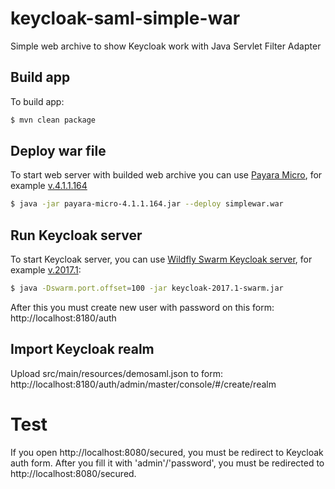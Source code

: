 # keycloak-saml-simple-war

Simple web archive to show Keycloak work with Java Servlet Filter Adapter 

## Build app
To build app:
```sh
$ mvn clean package
```
## Deploy war file
To start web server with builded web archive you can use [Payara Micro](http://www.payara.fish/downloads), for example [v.4.1.1.164](https://s3-eu-west-1.amazonaws.com/payara.fish/Payara+Downloads/Payara+4.1.1.164/payara-micro-4.1.1.164.jar)
```sh
$ java -jar payara-micro-4.1.1.164.jar --deploy simplewar.war
```
## Run Keycloak server
To start Keycloak server, you can use [Wildfly Swarm Keycloak server](https://wildfly-swarm.gitbooks.io/wildfly-swarm-users-guide/content/server/keycloak.html), for example [v.2017.1](http://repo2.maven.org/maven2/org/wildfly/swarm/servers/keycloak/2017.1/keycloak-2017.1-swarm.jar):
```sh
$ java -Dswarm.port.offset=100 -jar keycloak-2017.1-swarm.jar
```
After this you must create new user with password on this form: http://localhost:8180/auth

## Import Keycloak realm
Upload src/main/resources/demosaml.json to form: http://localhost:8180/auth/admin/master/console/#/create/realm

# Test
If you open http://localhost:8080/secured, you must be redirect to Keycloak auth form. After you fill it with 'admin'/'password', you must be redirected to http://localhost:8080/secured.
